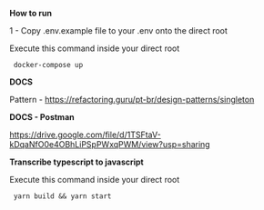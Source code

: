 **How to run**

1 - Copy .env.example file to your .env onto the direct root

Execute this command inside your direct root
   

     docker-compose up

**DOCS**

Pattern - https://refactoring.guru/pt-br/design-patterns/singleton


**DOCS - Postman**

https://drive.google.com/file/d/1TSFtaV-kDqaNfO0e4OBhLiPSpPWxqPWM/view?usp=sharing


**Transcribe typescript to javascript**


Execute this command inside your direct root
   

     yarn build && yarn start
